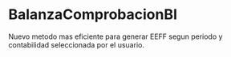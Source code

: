 # BalanzaComprobacionBI
Nuevo metodo mas eficiente para generar EEFF segun periodo y contabilidad seleccionada por el usuario.
